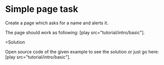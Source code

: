 
# Simple page task 

Create a page which asks for a name and alerts it.

The page should work as following: [play src="tutorial/intro/basic"].



=Solution

Open source code of the given example to see the solution or just go here: [play src="tutorial/intro/basic"].


